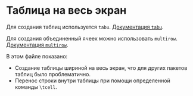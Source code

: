 # Таблица на весь экран

Для создания таблиц используется `tabu`. [Документация `tabu`](http://ctan.altspu.ru/macros/latex/contrib/tabu/tabu.pdf).

Для создания объединенный ячеек можно использовать `multirow`. [Документация `multirow`](http://texdoc.net/texmf-dist/doc/latex/multirow/multirow.pdf).

В этом файле показано:

* Создание таблицы шириной на весь экран, что для других пакетов таблиц было проблематично.
* Перенос строки внутри таблицы при помощи определенной команды `\tcell`.